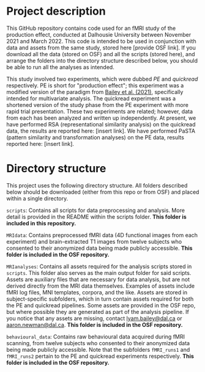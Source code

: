 # Project description 
This GitHub repository contains code used for an fMRI study of the production effect, conducted at Dalhousie University between November 2021 and March 2022. This code is intended to be used in conjunction with data and assets from the same study, stored here [provide OSF link]. If you download all the data (stored on OSF) and all the scripts (stored here), and arrange the folders into the directory structure described below, you should be able to run all the analyses as intended.

This study involved two experiments, which were dubbed _PE_ and _quickread_ respectively. PE is short for "production effect"; this experiment was a modified version of the paradigm from [Bailey et al. (2021)][1], specifically intended for multivariate analysis. The quickread experiment was a shortened version of the study phase from the PE experiment with more rapid trial presentation. These two experiments are related; however, data from each has been analyzed and written up independently. At present, we have performed RSA (representational similarity analysis) on the quickread data, the results are reported here: [insert link]. We have performed PaSTA (pattern similarity and transformation analyses) on the PE data, results reported here: [insert link].

# Directory structure
This project uses the following directory structure. All folders described below should be downloaded (either from this repo or from OSF) and placed within a single directory.

`scripts`: Contains all scripts for data preprocessing and analysis. More detail is provided in the README within the scripts folder. **This folder is included in this repository.** 

`MRIdata`: Contains preprocessed fMRI data (4D functional images from each experiment) and brain-extracted T1 images from twelve subjects who consented to their anonymized data being made publicly accessible. **This folder is included in the OSF repository.** 

`MRIanalyses`: Contains all assets required for the analysis scripts stored in `scripts`. This folder also serves as the main output folder for said scripts. Assets are auxiliary files that are necessary for data analysis, but are not derived directly from the MRI data themselves. Examples of assets include fMRI log files, MNI templates, corpora, and the like. Assets are stored in subject-specific subfolders, which in turn contain assets required for both the PE and quickread pipelines. Some assets are provided in the OSF repo, but where possible they are generated as part of the analysis pipeline. If you notice that any assets are missing, contact lyam.bailey@dal.ca or aaron.newman@dal.ca. **This folder is included in the OSF repository.**

`behavioural_data`: Contains raw behavioural data acquired during fMRI scanning, from twelve subjects who consented to their anonymized data being made publicly accessible. Note that the subfolders `fMRI_runs1` and `fMRI_runs2` pertain to the PE and quickread experiments respectively. **This folder is included in the OSF repository.**

[1]: https://doi.org/10.1016/j.bandc.2021.105757
